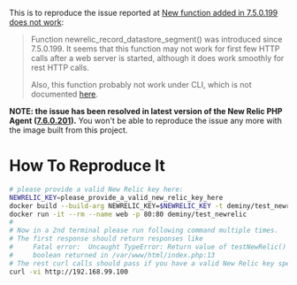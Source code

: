This is to reproduce the issue reported at [New function added in 7.5.0.199 does not work](https://discuss.newrelic.com/t/new-function-added-in-7-5-0-199-does-not-work/51963):

> Function newrelic_record_datastore_segment() was introduced since 7.5.0.199. It seems that this function may not work for first few HTTP calls after a web server is started, although it does work smoothly for rest HTTP calls.
> 
> Also, this function probably not work under CLI, which is not documented [here](https://docs.newrelic.com/docs/agents/php-agent/php-agent-api/newrelic_record_datastore_segment).

__NOTE: the issue has been resolved in latest version of the New Relic PHP Agent ([7.6.0.201](https://docs.newrelic.com/docs/release-notes/agent-release-notes/php-release-notes/php-agent-760201)).__ You won't be able to reproduce the issue any more with the image built from this project.

# How To Reproduce It

```bash
# please provide a valid New Relic key here:
NEWRELIC_KEY=please_provide_a_valid_new_relic_key_here
docker build --build-arg NEWRELIC_KEY=$NEWRELIC_KEY -t deminy/test_newrelic -f Dockerfile .
docker run -it --rm --name web -p 80:80 deminy/test_newrelic
#
# Now in a 2nd terminal please run following command multiple times.
# The first response should return responses like
#     Fatal error:  Uncaught TypeError: Return value of testNewRelic() must be an instance of stdClass,
#     boolean returned in /var/www/html/index.php:13
# The rest curl calls should pass if you have a valid New Relic key specified when building the image.
curl -vi http://192.168.99.100
```
